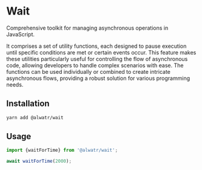 # Wait

Comprehensive toolkit for managing asynchronous operations in JavaScript.

It comprises a set of utility functions, each designed to pause execution until specific conditions are met or certain events occur. This feature makes these utilities particularly useful for controlling the flow of asynchronous code, allowing developers to handle complex scenarios with ease. The functions can be used individually or combined to create intricate asynchronous flows, providing a robust solution for various programming needs.

## Installation

```bash
yarn add @alwatr/wait
```

## Usage

```typescript
import {waitForTime} from '@alwatr/wait';

await waitForTime(2000);
```
